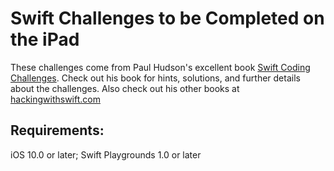 # Swift Challenges to be Completed on the iPad

These challenges come from Paul Hudson's excellent book [Swift Coding Challenges](https://www.hackingwithswift.com/store/swift-coding-challenges). Check out his book for hints, solutions, and further details about the challenges. Also check out his other books at [hackingwithswift.com](https://www.hackingwithswift.com)

## Requirements:
iOS 10.0 or later; Swift Playgrounds 1.0 or later

